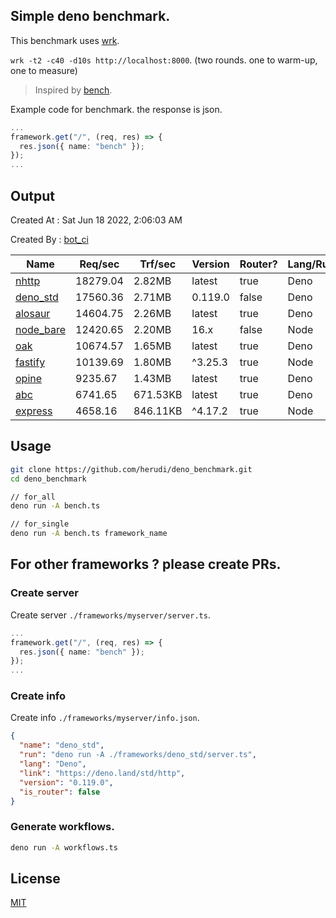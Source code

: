## Simple deno benchmark.
This benchmark uses [wrk](https://github.com/wg/wrk).

`wrk -t2 -c40 -d10s http://localhost:8000`. (two rounds. one to warm-up, one to measure)

> Inspired by [bench](https://github.com/denosaurs/bench).

Example code for benchmark. the response is json.
```ts
...
framework.get("/", (req, res) => {
  res.json({ name: "bench" });
});
...
```

## Output
Created At : Sat Jun 18 2022, 2:06:03 AM

Created By : [bot_ci](https://github.com/herudi/deno_benchmarks/commits?author=github-actions%5Bbot%5D)

|Name|Req/sec|Trf/sec|Version|Router?|Lang/Runtime|
|----|----|----|----|----|----|
|[nhttp](https://github.com/nhttp/nhttp)|18279.04|2.82MB|latest|true|Deno|
|[deno_std](https://deno.land/std/http)|17560.36|2.71MB|0.119.0|false|Deno|
|[alosaur](https://github.com/alosaur/alosaur)|14604.75|2.26MB|latest|true|Deno|
|[node_bare](https://nodejs.org)|12420.65|2.20MB|16.x|false|Node|
|[oak](https://github.com/oakserver/oak)|10674.57|1.65MB|latest|true|Deno|
|[fastify](https://github.com/fastify/fastify)|10139.69|1.80MB|^3.25.3|true|Node|
|[opine](https://github.com/cmorten/opine)|9235.67|1.43MB|latest|true|Deno|
|[abc](https://deno.land/x/abc)|6741.65|671.53KB|latest|true|Deno|
|[express](https://github.com/expressjs/express)|4658.16|846.11KB|^4.17.2|true|Node|


## Usage
```bash
git clone https://github.com/herudi/deno_benchmark.git
cd deno_benchmark

// for_all
deno run -A bench.ts

// for_single
deno run -A bench.ts framework_name
```
## For other frameworks ? please create PRs.
### Create server
Create server `./frameworks/myserver/server.ts`.
```ts
...
framework.get("/", (req, res) => {
  res.json({ name: "bench" });
});
...
```
### Create info
Create info `./frameworks/myserver/info.json`.
```json
{
  "name": "deno_std",
  "run": "deno run -A ./frameworks/deno_std/server.ts",
  "lang": "Deno",
  "link": "https://deno.land/std/http",
  "version": "0.119.0",
  "is_router": false
}
```
### Generate workflows.
```bash
deno run -A workflows.ts
```
## License

[MIT](LICENSE)


